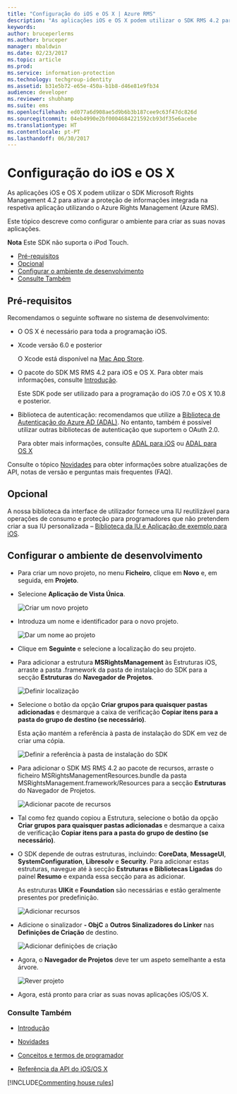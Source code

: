 ```yaml
---
title: "Configuração do iOS e OS X | Azure RMS"
description: "As aplicações iOS e OS X podem utilizar o SDK RMS 4.2 para ativar a proteção de informações integrada na respetiva aplicação ao utilizar o AAD RM."
keywords: 
author: bruceperlerms
ms.author: bruceper
manager: mbaldwin
ms.date: 02/23/2017
ms.topic: article
ms.prod: 
ms.service: information-protection
ms.technology: techgroup-identity
ms.assetid: b31e5b72-e65e-450a-b1b8-d46e81e9fb34
audience: developer
ms.reviewer: shubhamp
ms.suite: ems
ms.openlocfilehash: ed077a6d908ae5d9b6b3b187cee9c63f47dc826d
ms.sourcegitcommit: 04eb4990e2bf0004684221592cb93df35e6acebe
ms.translationtype: HT
ms.contentlocale: pt-PT
ms.lasthandoff: 06/30/2017
---
```

# <a name="ios-and-os-x-setup"></a>Configuração do iOS e OS X

As aplicações iOS e OS X podem utilizar o SDK Microsoft Rights Management 4.2 para ativar a proteção de informações integrada na respetiva aplicação utilizando o Azure Rights Management (Azure RMS).

Este tópico descreve como configurar o ambiente para criar as suas novas aplicações.

**Nota** Este SDK não suporta o iPod Touch.


-   [Pré-requisitos](#prerequisites)
-   [Opcional](#optional)
-   [Configurar o ambiente de desenvolvimento](#configuring-your-development-environment)
-   [Consulte Também](#see-also)

## <a name="prerequisites"></a>Pré-requisitos

Recomendamos o seguinte software no sistema de desenvolvimento:

-   O OS X é necessário para toda a programação iOS.
-   Xcode versão 6.0 e posterior

    O Xcode está disponível na [Mac App Store](https://developer.apple.com/technologies/mac/).

-   O pacote do SDK MS RMS 4.2 para iOS e OS X. Para obter mais informações, consulte [Introdução](get-started.md).

    Este SDK pode ser utilizado para a programação do iOS 7.0 e OS X 10.8 e posterior.

-   Biblioteca de autenticação: recomendamos que utilize a [Biblioteca de Autenticação do Azure AD (ADAL)](https://msdn.microsoft.com/library/jj573266.aspx). No entanto, também é possível utilizar outras bibliotecas de autenticação que suportem o OAuth 2.0.

    Para obter mais informações, consulte [ADAL para iOS](https://github.com/MSOpenTech/azure-activedirectory-library-for-ios) ou [ADAL para OS X](https://github.com/MSOpenTech/azure-activedirectory-library-for-ios/tree/OSXUniversal)

Consulte o tópico [Novidades](release-notes.md) para obter informações sobre atualizações de API, notas de versão e perguntas mais frequentes (FAQ).

## <a name="optional"></a>Opcional

A nossa biblioteca da interface de utilizador fornece uma IU reutilizável para operações de consumo e proteção para programadores que não pretendem criar a sua IU personalizada – [Biblioteca da IU e Aplicação de exemplo para iOS](https://github.com/AzureAD/rms-sdk-ui-for-ios).

## <a name="configuring-your-development-environment"></a>Configurar o ambiente de desenvolvimento

-   Para criar um novo projeto, no menu **Ficheiro**, clique em **Novo** e, em seguida, em **Projeto**.
-   Selecione **Aplicação de Vista Única**.

    ![Criar um novo projeto](../media/iOS-Project.png)

-   Introduza um nome e identificador para o novo projeto.

    ![Dar um nome ao projeto](../media/iOS-project-options.png)

-   Clique em **Seguinte** e selecione a localização do seu projeto.
-   Para adicionar a estrutura **MSRightsManagement** às Estruturas iOS, arraste a pasta .framework da pasta de instalação do SDK para a secção **Estruturas** do **Navegador de Projetos**.

    ![Definir localização](../media/ios-add-dependencies-01a.png)

-   Selecione o botão da opção **Criar grupos para quaisquer pastas adicionadas** e desmarque a caixa de verificação **Copiar itens para a pasta do grupo de destino (se necessário)**.

    Esta ação mantém a referência à pasta de instalação do SDK em vez de criar uma cópia.

    ![Definir a referência à pasta de instalação do SDK](../media/iOS-create-groups.png)

-   Para adicionar o SDK MS RMS 4.2 ao pacote de recursos, arraste o ficheiro MSRightsManagementResources.bundle da pasta MSRightsManagement.framework/Resources para a secção **Estruturas** do Navegador de Projetos.

    ![Adicionar pacote de recursos](../media/iOS-add-resource-bundle-02a.png)

-   Tal como fez quando copiou a Estrutura, selecione o botão da opção **Criar grupos para quaisquer pastas adicionadas** e desmarque a caixa de verificação **Copiar itens para a pasta do grupo de destino (se necessário)**.
-   O SDK depende de outras estruturas, incluindo: **CoreData**, **MessageUI**, **SystemConfiguration**, **Libresolv** e **Security**. Para adicionar estas estruturas, navegue até à secção **Estruturas e Bibliotecas Ligadas** do painel **Resumo** e expanda essa secção para as adicionar.

    As estruturas **UIKit** e **Foundation** são necessárias e estão geralmente presentes por predefinição.

    ![Adicionar recursos](../media/iOS-add-libraries.png)

-   Adicione o sinalizador **- ObjC** a **Outros Sinalizadores do Linker** nas **Definições de Criação** de destino.

    ![Adicionar definições de criação](../media/iOS-linker-flags.png)

-   Agora, o **Navegador de Projetos** deve ter um aspeto semelhante a esta árvore.

    ![Rever projeto](../media/iOS-verify-setup-01a.png)

-   Agora, está pronto para criar as suas novas aplicações iOS/OS X.

### <a name="see-also"></a>Consulte Também

* [Introdução](get-started.md)

* [Novidades](release-notes.md)

* [Conceitos e termos de programador](core-concepts.md)

* [Referência da API do iOS/OS X](https://msdn.microsoft.com/library/dn758306.aspx)

[!INCLUDE[Commenting house rules](../includes/houserules.md)]